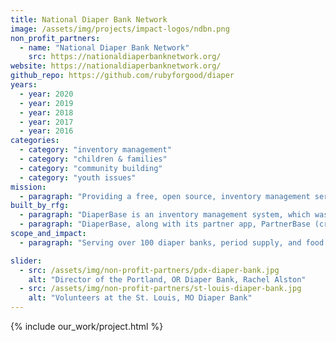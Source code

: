 ```yaml
---
title: National Diaper Bank Network
image: /assets/img/projects/impact-logos/ndbn.png
non_profit_partners:
  - name: "National Diaper Bank Network"
    src: https://nationaldiaperbanknetwork.org/
website: https://nationaldiaperbanknetwork.org/
github_repo: https://github.com/rubyforgood/diaper
years:
  - year: 2020
  - year: 2019
  - year: 2018
  - year: 2017
  - year: 2016
categories:
  - category: "inventory management"
  - category: "children & families"
  - category: "community building"
  - category: "youth issues"
mission:
  - paragraph: "Providing a free, open source, inventory management service to diaper banks across the country, enabling them to serve their critical missions more effectively, while simultaneously working with their partners, collecting and analyzing data, growing reporting capabilities, and supporting sustainability."
built_by_rfg:
  - paragraph: "DiaperBase is an inventory management system, which was built from the ground up, created in 2016, by Ruby for Good, and is managed with the generous contributions of time from our volunteer contributors. DiaperBase began as a solution for one diaper bank in Portland, and has since grown to serve over 100 nonprofits around the country, including diaper banks, period supply organizations, food banks, and others."
  - paragraph: "DiaperBase, along with its partner app, PartnerBase (created in 2018), that enables partner organizations to place orders and collect distributions, was conceptualized, designed, and built entirely by Ruby for Good volunteers."
scope_and_impact:
  - paragraph: "Serving over 100 diaper banks, period supply, and food banks, and other organizations, with a cumulative reach of over 2 million children and families, and over 50,000 women served."

slider:
  - src: /assets/img/non-profit-partners/pdx-diaper-bank.jpg
    alt: "Director of the Portland, OR Diaper Bank, Rachel Alston"
  - src: /assets/img/non-profit-partners/st-louis-diaper-bank.jpg
    alt: "Volunteers at the St. Louis, MO Diaper Bank"
---
```


{% include our_work/project.html %}
